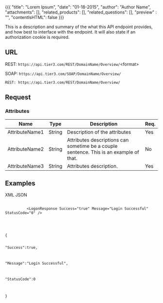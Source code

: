 {{{
  "title": "Lorem Ipsum",
  "date": "01-18-2015",
  "author": "Author Name",
  "attachments": [],
  "related_products": [],
  "related_questions": [],
  "preview" : "",
  "contentIsHTML": false
}}}

This is a description and summary of the what this API endpoint provides, and how best to interface with the endpoint. It will also state if an authorization cookie is required.

## URL

<div class="kb-api-urls">
  <div class="kb-api-urls-inner">
    <p>REST: <span class="url"><code>https://api.tier3.com/REST/DomainName/Overview/</code></span>&lt;format&gt;</p>
    <p>SOAP: <span class="url"><code>https://api.tier3.com/SOAP/DomainName/Overview/</code></span></p>
  </div>
</div>

```
REST: https://api.tier3.com/REST/DomainName/Overview/
```


## Request
### Attributes

| Name         | Type   | Description                                                                      | Req. |
|--------------|--------|----------------------------------------------------------------------------------|------|
| AttributeName1 | String | Description of the attributes                                                   | Yes  |
| AttributeName2 | String | Attributes descriptions can sometime be a couple sentence. This is an example of that. | No   |
| AttributeName3 | String | Attributes description.                                      | Yes  |


## Examples

<div class="panel--pre-code panel--pre-code--with-page-numbers">

  <div>
    <a data-toggle="tab" data-target="#2-1-0" class="active">XML</a>
    <a data-toggle="tab" data-target="#2-1-1">JSON</a>
  </div>

  <div class="tab-content">
    <div class="tab-pane active" id="2-1-0">
      <pre>
        <code>
          &lt;LogonResponse Success="true" Message="Login Successful" StatusCode="0" /&gt;
        </code>
      </pre>
    </div>
    <div class="tab-pane" id="2-1-1">
      <pre>
        <code>
{

  "Success":true,

  "Message":"Login Successful",

  "StatusCode":0

}
        </code>
      </pre>
    </div>
</div></div>